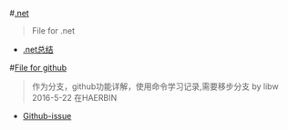 #[.net](https://github.com/Aisuko/.net)

> File for .net

-   [.net总结](https://github.com/Aisuko/.net/#.net)

#[File for github](https://github.com/Aisuko/.net/tree/File-for-github)

> 作为分支，github功能详解，使用命令学习记录,需要移步分支 by libw 2016-5-22 在HAERBIN

-   [Github-issue](https://github.com/Aisuko/.net/tree/File-for-github/#Github-issue)
